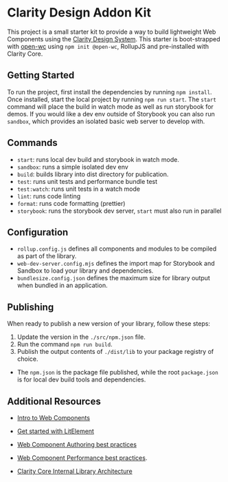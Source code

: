 # Clarity Design Addon Kit

This project is a small starter kit to provide a way to build lightweight Web Components using the [Clarity Design System](https://clarity.design). This starter is boot-strapped with [open-wc](https://open-wc.org/) using `npm init @open-wc`, RollupJS and pre-installed with Clarity Core.

## Getting Started

To run the project, first install the dependencies by running `npm install`.
Once installed, start the local project by running `npm run start`. The `start`
command will place the build in watch mode as well as run storybook for demos.
If you would like a dev env outside of Storybook you can also run `sandbox`, which
provides an isolated basic web server to develop with.

## Commands

- `start`: runs local dev build and storybook in watch mode.
- `sandbox`: runs a simple isolated dev env
- `build`: builds library into dist directory for publication.
- `test`: runs unit tests and performance bundle test
- `test:watch`: runs unit tests in a watch mode
- `lint`: runs code linting
- `format`: runs code formatting (prettier)
- `storybook`: runs the storybook dev server, `start` must also run in parallel

## Configuration

- `rollup.config.js` defines all components and modules to be compiled as part of the library.
- `web-dev-server.config.mjs` defines the import map for Storybook and Sandbox to load your library and dependencies.
- `bundlesize.config.json` defines the maximum size for library output when bundled in an application.

## Publishing

When ready to publish a new version of your library, follow these steps:

1.  Update the version in the `./src/npm.json` file.
2.  Run the command `npm run build`.
3.  Publish the output contents of `./dist/lib` to your package registry of choice.

- The `npm.json` is the package file published, while the root `package.json` is for local dev build tools and dependencies.

## Additional Resources

- [Intro to Web Components](https://coryrylan.com/blog/state-of-web-components-in-2020)

- [Get started with LitElement](https://lit-element.polymer-project.org/)

- [Web Component Authoring best practices](https://open-wc.org/)

- [Web Component Performance best practices](https://medium.com/claritydesignsystem/design-system-performance-with-clarity-core-web-components-fbab56516f30).

- [Clarity Core Internal Library Architecture](https://clarity.design/storybook/core/?path=/story/internal-documentation-getting-started--page)
